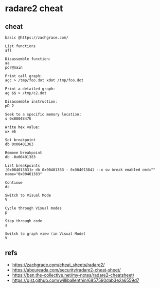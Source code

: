 # radare2 cheat

## cheat
```
basic @https://zachgrace.com/

List functions
afl

Disassemble function:
aa
pdr@main

Print call graph:
agc > /tmp/foo.dot xdot /tmp/foo.dot

Print a detailed graph:
ag $$ > /tmp/c2.dot

Disassemble instruction:
pD 2

Seek to a specific memory location:
s 0x08048470

Write hex value:
wx eb

Set breakpoint
db 0x00401383

Remove breakpoint
db -0x00401383

List breakpoints
[0x00401383]> db 0x00401383 - 0x004013841 --x sw break enabled cmd="" name="0x00401383"

Continue
dc

Switch to Visual Mode
V

Cycle through Visual modes
p

Step through code
s

Switch to graph view (in Visual Mode)
V

```

## refs
- https://zachgrace.com/cheat_sheets/radare2/
- https://aboureada.com/security/radare2-cheat-sheet/
- https://ben.the-collective.net/my-notes/radare2-cheatsheet/
- https://gist.github.com/williballenthin/6857590dab3e2a6559d7
